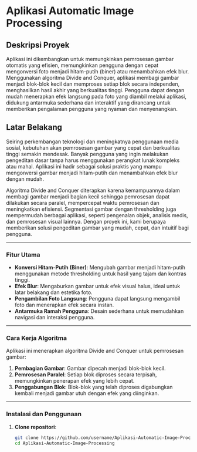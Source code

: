 # Aplikasi Automatic Image Processing

## Deskripsi Proyek
Aplikasi ini dikembangkan untuk memungkinkan pemrosesan gambar otomatis yang efisien, memungkinkan pengguna dengan cepat mengonversi foto menjadi hitam-putih (biner) atau menambahkan efek blur. Menggunakan algoritma Divide and Conquer, aplikasi membagi gambar menjadi blok-blok kecil dan memproses setiap blok secara independen, menghasilkan hasil akhir yang berkualitas tinggi. Pengguna dapat dengan mudah menerapkan efek langsung pada foto yang diambil melalui aplikasi, didukung antarmuka sederhana dan interaktif yang dirancang untuk memberikan pengalaman pengguna yang nyaman dan menyenangkan.

## Latar Belakang
Seiring perkembangan teknologi dan meningkatnya penggunaan media sosial, kebutuhan akan pemrosesan gambar yang cepat dan berkualitas tinggi semakin mendesak. Banyak pengguna yang ingin melakukan pengeditan dasar tanpa harus menggunakan perangkat lunak kompleks atau mahal. Aplikasi ini hadir sebagai solusi praktis yang mampu mengonversi gambar menjadi hitam-putih dan menambahkan efek blur dengan mudah.

Algoritma Divide and Conquer diterapkan karena kemampuannya dalam membagi gambar menjadi bagian kecil sehingga pemrosesan dapat dilakukan secara paralel, mempercepat waktu pemrosesan dan meningkatkan efisiensi. Segmentasi gambar dengan thresholding juga mempermudah berbagai aplikasi, seperti pengenalan objek, analisis medis, dan pemrosesan visual lainnya. Dengan proyek ini, kami berupaya memberikan solusi pengeditan gambar yang mudah, cepat, dan intuitif bagi pengguna.

---

### Fitur Utama
- **Konversi Hitam-Putih (Biner)**: Mengubah gambar menjadi hitam-putih menggunakan metode thresholding untuk hasil yang tajam dan kontras tinggi.
- **Efek Blur**: Mengaburkan gambar untuk efek visual halus, ideal untuk latar belakang dan estetika foto.
- **Pengambilan Foto Langsung**: Pengguna dapat langsung mengambil foto dan menerapkan efek secara instan.
- **Antarmuka Ramah Pengguna**: Desain sederhana untuk memudahkan navigasi dan interaksi pengguna.

---

### Cara Kerja Algoritma
Aplikasi ini menerapkan algoritma Divide and Conquer untuk pemrosesan gambar:
1. **Pembagian Gambar**: Gambar dipecah menjadi blok-blok kecil.
2. **Pemrosesan Paralel**: Setiap blok diproses secara terpisah, memungkinkan penerapan efek yang lebih cepat.
3. **Penggabungan Blok**: Blok-blok yang telah diproses digabungkan kembali menjadi gambar utuh dengan efek yang diinginkan.

---

### Instalasi dan Penggunaan
1. **Clone repositori**:
   ```bash
   git clone https://github.com/username/Aplikasi-Automatic-Image-Processing.git
   cd Aplikasi-Automatic-Image-Processing
